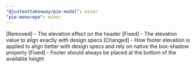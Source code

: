 ```yaml
---
"@justeattakeaway/pie-modal": minor
"pie-monorepo": minor
---
```

[Removed] - The elevation effect on the header
[Fixed] - The elevation value to align exactly with design specs
[Changed] - How footer elevation is applied to align better with design specs and rely on native the box-shadow property
[Fixed] - Footer should always be placed at the bottom of the available height
